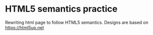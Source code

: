 # HTML5 semantics practice
Rewriting html page to follow HTML5 semantics.
Designs are based on https://html5up.net

